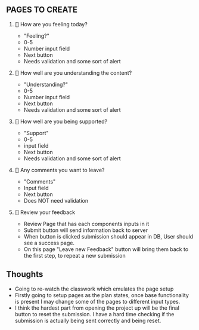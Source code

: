 ## PAGES TO CREATE 

1. [] How are you feeling today? 
    - "Feeling?"
    - 0-5 
    - Number input field
    - Next button
    - Needs validation and some sort of alert 

2. [] How well are you understanding the content?
    - "Understanding?"
    - 0-5
    - Number input field
    - Next button 
    - Needs validation and some sort of alert 

3. [] How well are you being supported? 
    - "Support" 
    - 0-5 
    - input field 
    - Next button 
    - Needs validation and some sort of alert 

4. [] Any comments you want to leave? 
    - "Comments" 
    - Input field 
    - Next button 
    - Does NOT need validation 

5. [] Review your feedback   
    - Review Page that has each components inputs in it 
    - Submit button will send information back to server 
    - When button is clicked submission should appear in DB, User should see a success page. 
    - On this page "Leave new Feedback" button will bring them back to the first step, to repeat a new submission


## Thoughts 

 - Going to re-watch the classwork which emulates the page setup
 - Firstly going to setup pages as the plan states, once base functionality is present I may change some of the pages to different input types. 
 - I think the hardest part from opening the project up will be the final button to reset the submission. I have a hard time checking if the submission is actually being sent correctly and being reset. 


